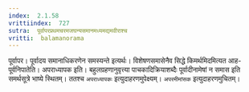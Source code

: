 ```yaml
---
index:  2.1.58
vrittiindex:  727
sutra:  पूर्वापरप्रथमचरमजघन्यसमानमध्यमद्यमवीराश्च
vritti:  balamanorama 
---
```


पूर्वापर। पूर्वादय समानाधिकरणेन समस्यन्ते इत्यर्थः। विशेषणसमासेनैव सिद्धे किमर्थमिदमित्यत आह-पूर्वनिपातेति। अपराध्यापक इति। बहुलग्रहणानुवृत्त्या पाचकादिक्रियाशब्दैः पूर्वादीनामेषां न समास इति समर्थसूत्रे भाष्ये स्थितम्। ततश्च `अपराध्यापकः` इत्युदाहरणमुपेक्ष्यम्। `अपरमीमांसक` इत्युदाहरणमुचितम्। 

